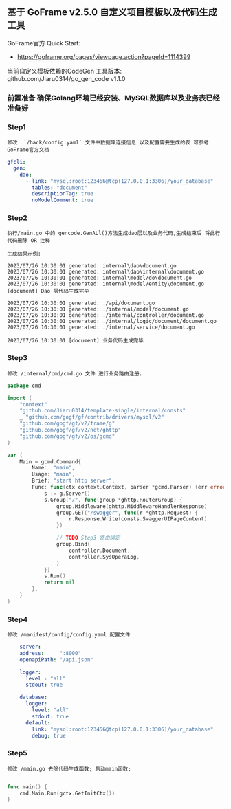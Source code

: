 ## 基于 GoFrame v2.5.0 自定义项目模板以及代码生成工具

GoFrame官方 Quick Start:
- https://goframe.org/pages/viewpage.action?pageId=1114399

当前自定义模板依赖的CodeGen 工具版本: github.com/Jiaru0314/go_gen_code v1.1.0

### 前置准备 确保Golang环境已经安装、MySQL数据库以及业务表已经 准备好
###  Step1
    修改  `/hack/config.yaml` 文件中数据库连接信息 以及配置需要生成的表 可参考GoFrame官方文档

```yaml
gfcli:
  gen:
    dao:
      - link: "mysql:root:123456@tcp(127.0.0.1:3306)/your_database"
        tables: "document"
        descriptionTag: true
        noModelComment: true
```

### Step2
    执行/main.go 中的 gencode.GenALl()方法生成dao层以及业务代码,生成结束后 将此行代码删除 OR 注释

    生成结果示例:
```
2023/07/26 10:30:01 generated: internal\dao\document.go
2023/07/26 10:30:01 generated: internal\dao\internal\document.go
2023/07/26 10:30:01 generated: internal\model/do\document.go
2023/07/26 10:30:01 generated: internal\model/entity\document.go
[document] Dao 层代码生成完毕

2023/07/26 10:30:01 generated: ./api/document.go
2023/07/26 10:30:01 generated: ./internal/model/document.go
2023/07/26 10:30:01 generated: ./internal/controller/document.go
2023/07/26 10:30:01 generated: ./internal/logic/document/document.go
2023/07/26 10:30:01 generated: ./internal/service/document.go

2023/07/26 10:30:01 [document] 业务代码生成完毕

```

### Step3
    修改 /internal/cmd/cmd.go 文件 进行业务路由注册。

```go
package cmd

import (
	"context"
	"github.com/Jiaru0314/template-single/internal/consts"
	_ "github.com/gogf/gf/contrib/drivers/mysql/v2"
	"github.com/gogf/gf/v2/frame/g"
	"github.com/gogf/gf/v2/net/ghttp"
	"github.com/gogf/gf/v2/os/gcmd"
)

var (
	Main = gcmd.Command{
		Name:  "main",
		Usage: "main",
		Brief: "start http server",
		Func: func(ctx context.Context, parser *gcmd.Parser) (err error) {
			s := g.Server()
			s.Group("/", func(group *ghttp.RouterGroup) {
				group.Middleware(ghttp.MiddlewareHandlerResponse)
				group.GET("/swagger", func(r *ghttp.Request) {
					r.Response.Write(consts.SwaggerUIPageContent)
				})

				// TODO Step3 路由绑定
				group.Bind(
					controller.Document,
					controller.SysOperaLog,
				)
			})
			s.Run()
			return nil
		},
	}
)

```

### Step4
    修改 /manifest/config/config.yaml 配置文件
```yaml
    server:
    address:     ":8000"
    openapiPath: "/api.json"

    logger:
      level : "all"
      stdout: true

    database:
      logger:
        level: "all"
        stdout: true
      default:
        link: "mysql:root:123456@tcp(127.0.0.1:3306)/your_database"
        debug: true
```

### Step5
    修改 /main.go 去除代码生成函数; 启动main函数;
```go

func main() {
	cmd.Main.Run(gctx.GetInitCtx())
}
```
